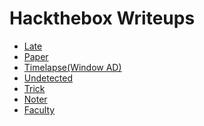 # Hackthebox Writeups

<ul>
<li><a href="https://khushboo013.github.io/hackthebox/late">Late</a></li>
<li><a href="https://khushboo013.github.io/hackthebox/paper">Paper</a></li>
<li><a href="https://khushboo013.github.io/hackthebox/timelapse">Timelapse(Window AD)</a></li>
<li><a href="https://khushboo013.github.io/hackthebox/undetected">Undetected</a></li>
<li><a href="https://khushboo013.github.io/hackthebox/trick">Trick</a></li>
<li><a href="https://khushboo013.github.io/hackthebox/noter">Noter</a></li>
<li><a href="https://khushboo013.github.io/hackthebox/faculty">Faculty</a></li>
</ul>